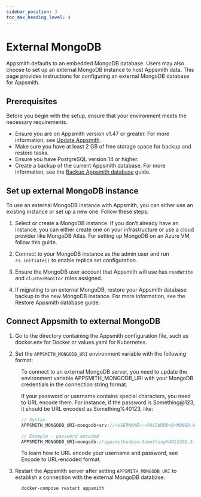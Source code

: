 ```yaml
---
sidebar_position: 3
toc_max_heading_level: 4
---
```


# External MongoDB

Appsmith defaults to an embedded MongoDB database. Users may also choose to set up an external MongoDB instance to host Appsmith data. This page provides instructions for configuring an external MongoDB database for Appsmith.

## Prerequisites

Before you begin with the setup, ensure that your environment meets the necessary requirements.

- Ensure you are on Appsmith version v1.47 or greater. For more information, see [Update Appsmith](/getting-started/setup/instance-management/update-appsmith).
- Make sure you have at least 2 GB of free storage space for backup and restore tasks.
- Ensure you have PostgreSQL version 14 or higher. 
- Create a backup of the current Appsmith database. For more information, see the [Backup Appsmith database](/getting-started/setup/instance-management/appsmithctl#backup-database) guide.

## Set up external MongoDB instance

To use an external MongoDB instance with Appsmith, you can either use an existing instance or set up a new one. Follow these steps:

1. Select or create a MongoDB instance. If you don’t already have an instance, you can either create one on your infrastructure or use a cloud provider like MongoDB Atlas. For setting up MongoDB on an Azure VM, follow this guide. 

2. Connect to your MongoDB instance as the admin user and run `rs.initiate()` to enable replica set configuration.

3. Ensure the MongoDB user account that Appsmith will use has `readWrite` and `clusterMonitor` roles assigned.

4. If migrating to an external MongoDB, restore your Appsmith database backup to the new MongoDB instance. For more information, see the Restore Appsmith database guide.

## Connect Appsmith to external MongoDB

1. Go to the directory containing the Appsmith configuration file, such as docker.env for Docker or values.yaml for Kubernetes.


2. Set the `APPSMITH_MONGODB_URI` environment variable with the following format:

<dd>

To connect to an external MongoDB server, you need to update the environment variable APPSMITH_MONGODB_URI with your MongoDB credentials in the connection string format. 

If your password or username contains special characters, you need to URL encode them. For instance, if the password is Something@123, it should be URL encoded as Something%40123, like:

```js
// Syntax
APPSMITH_MONGODB_URI=mongodb+srv://<USERNAME>:<PASSWORD>@<MONGO.HOST.NAME>/<DATABASENAME>

// Example - password encoded
APPSMITH_MONGODB_URI=mongodb://appsmithadmin:Something%40123@1.3.4.5:27017/appsmith?retryWrites=true
```

To learn how to URL encode your username and password, see Encode to URL-encoded format.



</dd>

3. Restart the Appsmith server after setting `APPSMITH_MONGODB_URI` to establish a connection with the external MongoDB database.

<dd>

```bash
docker-compose restart appsmith
```

</dd>
